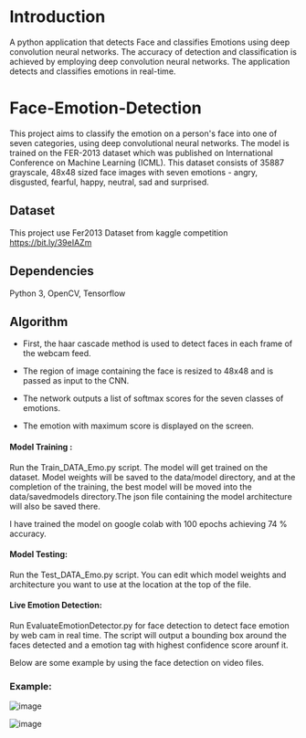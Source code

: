 # Introduction
A python application that detects Face and classifies Emotions using deep convolution neural networks.
The accuracy of detection and classification is achieved by employing deep convolution neural networks.
The application detects and classifies emotions in real-time.


# Face-Emotion-Detection

This project aims to classify the emotion on a person's face into one of seven categories, using deep convolutional neural networks. 
The model is trained on the FER-2013 dataset which was published on International Conference on Machine Learning (ICML). 
This dataset consists of 35887 grayscale, 48x48 sized face images with seven emotions - angry, disgusted, fearful, happy, neutral, sad and surprised.

## Dataset
This project use Fer2013 Dataset from kaggle competition https://bit.ly/39eIAZm

## Dependencies
Python 3, OpenCV, Tensorflow

## Algorithm

- First, the haar cascade method is used to detect faces in each frame of the webcam feed.

- The region of image containing the face is resized to 48x48 and is passed as input to the CNN.

- The network outputs a list of softmax scores for the seven classes of emotions.

- The emotion with maximum score is displayed on the screen.

#### Model Training :
Run the Train_DATA_Emo.py script. The model will get trained on the dataset.
Model weights will be saved to the data/model directory, and at the completion of the training, the best model will be moved into the data/savedmodels directory.The json file containing the model architecture will also be saved there.

I have trained the model on google colab with 100 epochs achieving 74 % accuracy.


#### Model Testing: 
Run the Test_DATA_Emo.py script. You can edit which model weights and architecture you want to use at the location at the top of the file.


#### Live Emotion Detection: 
Run EvaluateEmotionDetector.py for face detection to detect face emotion by web cam in real time.
The script will output a bounding box around the faces detected and a emotion tag with highest confidence score arounf it.

Below are some example by using the face detection on video files.

### Example:
![image](https://user-images.githubusercontent.com/46122725/178147961-ae774ad0-db46-45cd-af6d-0470d78845ef.png)

![image](https://user-images.githubusercontent.com/46122725/178147931-6c500b35-2673-4c4e-8bda-8d2e87d46456.png)





